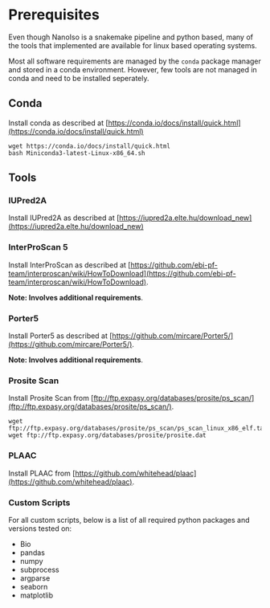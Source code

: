 # Prerequisites

Even though NanoIso is a snakemake pipeline and python based, many of the tools that implemented are available for linux based operating systems.

Most all software requirements are managed by the `conda` package manager and stored in a conda environment. However, few tools are not managed in conda and need to be installed seperately.

## Conda

Install conda as described at [https://conda.io/docs/install/quick.html](https://conda.io/docs/install/quick.html)
```
wget https://conda.io/docs/install/quick.html
bash Miniconda3-latest-Linux-x86_64.sh
```

## Tools

### IUPred2A

Install IUPred2A as described at [https://iupred2a.elte.hu/download_new](https://iupred2a.elte.hu/download_new)

### InterProScan 5

Install InterProScan as described at [https://github.com/ebi-pf-team/interproscan/wiki/HowToDownload](https://github.com/ebi-pf-team/interproscan/wiki/HowToDownload).

**Note: Involves additional requirements**.

### Porter5

Install Porter5 as described at [https://github.com/mircare/Porter5/](https://github.com/mircare/Porter5/).

**Note: Involves additional requirements**.

### Prosite Scan

Install Prosite Scan from [ftp://ftp.expasy.org/databases/prosite/ps_scan/](ftp://ftp.expasy.org/databases/prosite/ps_scan/).
```
wget ftp://ftp.expasy.org/databases/prosite/ps_scan/ps_scan_linux_x86_elf.tar.gz
wget ftp://ftp.expasy.org/databases/prosite/prosite.dat
```

### PLAAC

Install PLAAC from [https://github.com/whitehead/plaac](https://github.com/whitehead/plaac).

### Custom Scripts

For all custom scripts, below is a list of all required python packages and versions tested on:

* Bio
* pandas
* numpy
* subprocess
* argparse
* seaborn
* matplotlib
